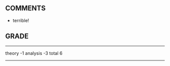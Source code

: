 ## COMMENTS

- terrible!

## GRADE

----        ----
theory        -1
analysis      -3
total           6
----        ----
